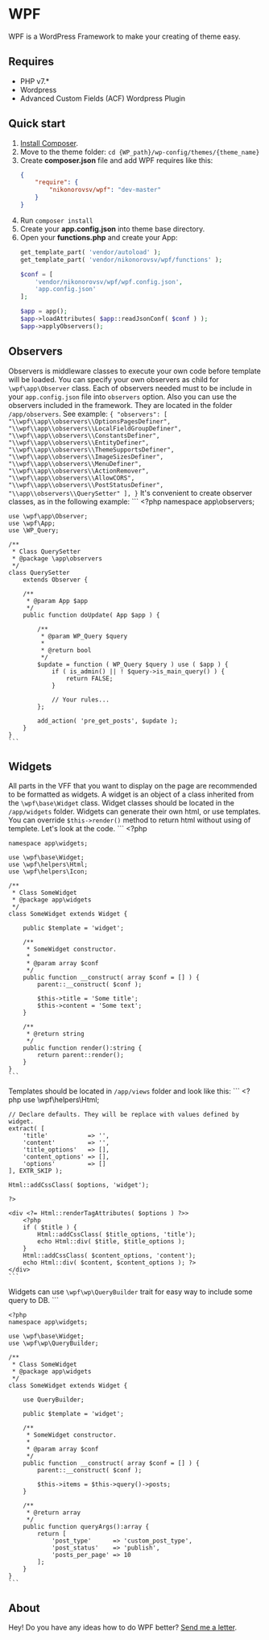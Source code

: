 # WPF
WPF is a WordPress Framework to make your creating of theme easy.

## Requires
* PHP v7.*
* Wordpress
* Advanced Custom Fields (ACF) Wordpress Plugin

## Quick start
1. [Install Composer](https://getcomposer.org/download/).
2. Move to the theme folder: `cd {WP_path}/wp-config/themes/{theme_name}`
3. Create **composer.json** file and add WPF requires like this:
    ```json
    {
        "require": {
            "nikonorovsv/wpf": "dev-master"
        }
    }
    ```
4. Run `composer install`
5. Create your **app.config.json** into theme base directory.
6. Open your **functions.php** and create your App:
    ```php
    get_template_part( 'vendor/autoload' );
    get_template_part( 'vendor/nikonorovsv/wpf/functions' );
 
    $conf = [
    	'vendor/nikonorovsv/wpf/wpf.config.json',
    	'app.config.json'
    ];
    
    $app = app();
    $app->loadAttributes( $app::readJsonConf( $conf ) );
    $app->applyObservers();
    ```
    
## Observers
Observers is middleware classes to execute your own code before template will be loaded. You can specify your own observers as child for `\wpf\app\Observer` class. Each of observers needed must to be include in your `app.config.json` file into `observers` option. Also you can use the observers included in the framework. They are located in the folder `/app/observers`. See example:
    ```
    {
        "observers": [
            "\\wpf\\app\\observers\\OptionsPagesDefiner",
            "\\wpf\\app\\observers\\LocalFieldGroupDefiner",
            "\\wpf\\app\\observers\\ConstantsDefiner",
            "\\wpf\\app\\observers\\EntityDefiner",
            "\\wpf\\app\\observers\\ThemeSupportsDefiner",
            "\\wpf\\app\\observers\\ImageSizesDefiner",
            "\\wpf\\app\\observers\\MenuDefiner",
            "\\wpf\\app\\observers\\ActionRemover",
            "\\wpf\\app\\observers\\AllowCORS",
            "\\wpf\\app\\observers\\PostStatusDefiner",
            "\\app\\observers\\QuerySetter"
          ],
    }
    ```
It's convenient to create observer classes, as in the following example:
    ```
    <?php
    namespace app\observers;

    use \wpf\app\Observer;
    use \wpf\App;
    use \WP_Query;

    /**
     * Class QuerySetter
     * @package \app\observers
     */
    class QuerySetter
        extends Observer {

        /**
         * @param App $app
         */
        public function doUpdate( App $app ) {

            /**
             * @param WP_Query $query
             *
             * @return bool
             */
            $update = function ( WP_Query $query ) use ( $app ) {
                if ( is_admin() || ! $query->is_main_query() ) {
                    return FALSE;
                }

                // Your rules...
            };

            add_action( 'pre_get_posts', $update );
        }
    }
    ```

## Widgets
All parts in the VFF that you want to display on the page are recommended to be formatted as widgets. A widget is an object of a class inherited from the `\wpf\base\Widget` class. Widget classes should be located in the `/app/widgets` folder. Widgets can generate their own html, or use templates. You can override `$this->render()` method to return html without using of templete. Let's look at the code.
    ```
    <?php

    namespace app\widgets;

    use \wpf\base\Widget;
    use \wpf\helpers\Html;
    use \wpf\helpers\Icon;

    /**
     * Class SomeWidget
     * @package app\widgets
     */
    class SomeWidget extends Widget {

        public $template = 'widget';

        /**
         * SomeWidget constructor.
         *
         * @param array $conf
         */
        public function __construct( array $conf = [] ) {
            parent::__construct( $conf );

            $this->title = 'Some title';
            $this->content = 'Some text';
        }

        /**
         * @return string
         */   
        public function render():string {
            return parent::render();
        }
    }
    ```

Templates should be located in `/app/views` folder and look like this:
    ```
    <?php
    use \wpf\helpers\Html;

    // Declare defaults. They will be replace with values defined by widget.
    extract( [
        'title'           => '',
        'content'         => '',
        'title_options'   => [],
        'content_options' => [],
        'options'         => []
    ], EXTR_SKIP );

    Html::addCssClass( $options, 'widget');

    ?>

    <div <?= Html::renderTagAttributes( $options ) ?>>
        <?php
        if ( $title ) {
            Html::addCssClass( $title_options, 'title');
            echo Html::div( $title, $title_options );
        }
        Html::addCssClass( $content_options, 'content');
        echo Html::div( $content, $content_options ); ?>
    </div>
    ```
    
Widgets can use `\wpf\wp\QueryBuilder` trait for easy way to include some query to DB.
    ```

    <?php
    namespace app\widgets;

    use \wpf\base\Widget;
    use \wpf\wp\QueryBuilder;

    /**
     * Class SomeWidget
     * @package app\widgets
     */
    class SomeWidget extends Widget {

        use QueryBuilder;

        public $template = 'widget';

        /**
         * SomeWidget constructor.
         *
         * @param array $conf
         */
        public function __construct( array $conf = [] ) {
            parent::__construct( $conf );

            $this->items = $this->query()->posts;
        }

        /**
         * @return array
         */
        public function queryArgs():array {
            return [
                'post_type'      => 'custom_post_type',
                'post_status'    => 'publish',
                'posts_per_page' => 10
            ];
        }
    }
    ```

## About
Hey! Do you have any ideas how to do WPF better? 
[Send me a letter](mailto:nikonorovsv@gmail.com).
  
    
